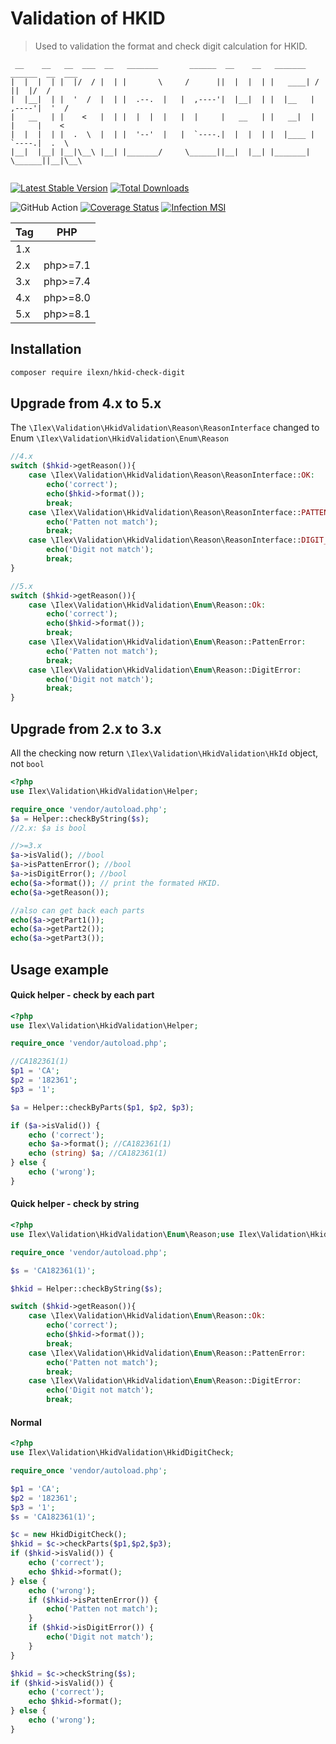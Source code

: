 # Validation of HKID
> Used to validation the format and check digit calculation for HKID. 

```
 __    __   __  ___  __   _______       ______  __    __   _______   ______  __  ___
|  |  |  | |  |/  / |  | |       \     /      ||  |  |  | |   ____| /      ||  |/  /
|  |__|  | |  '  /  |  | |  .--.  |   |  ,----'|  |__|  | |  |__   |  ,----'|  '  / 
|   __   | |    <   |  | |  |  |  |   |  |     |   __   | |   __|  |  |     |    <  
|  |  |  | |  .  \  |  | |  '--'  |   |  `----.|  |  |  | |  |____ |  `----.|  .  \ 
|__|  |__| |__|\__\ |__| |_______/     \______||__|  |__| |_______| \______||__|\__\
                                                                                    
```

[![Latest Stable Version](https://poser.pugx.org/ilexn/hkid-check-digit/v/stable)](https://packagist.org/packages/ilexn/hkid-check-digit)
[![Total Downloads](https://poser.pugx.org/ilexn/hkid-check-digit/downloads)](https://packagist.org/packages/ilexn/hkid-check-digit)

![GitHub Action](https://github.com/iLexN/HKID-Check-Digit/workflows/CI%20Check/badge.svg?branch=5.x)
[![Coverage Status](https://coveralls.io/repos/github/iLexN/HKID-Check-Digit/badge.svg?branch=5.x)](https://coveralls.io/github/iLexN/HKID-Check-Digit?branch=5.x)
[![Infection MSI](https://badge.stryker-mutator.io/github.com/iLexN/HKID-Check-Digit/5.x)](https://infection.github.io)

| Tag | PHP      |
|-----|----------|
| 1.x |          |
| 2.x | php>=7.1 |
| 3.x | php>=7.4 |
| 4.x | php>=8.0 |
| 5.x | php>=8.1 |

## Installation
```sh
composer require ilexn/hkid-check-digit
```

## Upgrade from 4.x to 5.x
The `\Ilex\Validation\HkidValidation\Reason\ReasonInterface` changed to Enum `\Ilex\Validation\HkidValidation\Enum\Reason`
```php
//4.x
switch ($hkid->getReason()){
    case \Ilex\Validation\HkidValidation\Reason\ReasonInterface::OK:
        echo('correct');
        echo($hkid->format());
        break;
    case \Ilex\Validation\HkidValidation\Reason\ReasonInterface::PATTEN_ERROR:
        echo('Patten not match');
        break;
    case \Ilex\Validation\HkidValidation\Reason\ReasonInterface::DIGIT_ERROR:
        echo('Digit not match');
        break;
}

//5.x
switch ($hkid->getReason()){
    case \Ilex\Validation\HkidValidation\Enum\Reason::Ok:
        echo('correct');
        echo($hkid->format());
        break;
    case \Ilex\Validation\HkidValidation\Enum\Reason::PattenError:
        echo('Patten not match');
        break;
    case \Ilex\Validation\HkidValidation\Enum\Reason::DigitError:
        echo('Digit not match');
        break;
}
```

## Upgrade from 2.x to 3.x
All the checking now return `\Ilex\Validation\HkidValidation\HkId` object, not `bool`
```php
<?php
use Ilex\Validation\HkidValidation\Helper;

require_once 'vendor/autoload.php';
$a = Helper::checkByString($s);
//2.x: $a is bool

//>=3.x
$a->isValid(); //bool
$a->isPattenError(); //bool
$a->isDigitError(); //bool
echo($a->format()); // print the formated HKID.
echo($a->getReason());

//also can get back each parts
echo($a->getPart1());
echo($a->getPart2());
echo($a->getPart3());
```

## Usage example
#### Quick helper - check by each part
```php
<?php
use Ilex\Validation\HkidValidation\Helper;

require_once 'vendor/autoload.php';

//CA182361(1)
$p1 = 'CA';
$p2 = '182361';
$p3 = '1';

$a = Helper::checkByParts($p1, $p2, $p3);

if ($a->isValid()) {
    echo ('correct');
    echo $a->format(); //CA182361(1)
    echo (string) $a; //CA182361(1)
} else {
    echo ('wrong');
}
```
#### Quick helper - check by string

```php
<?php
use Ilex\Validation\HkidValidation\Enum\Reason;use Ilex\Validation\HkidValidation\Helper;

require_once 'vendor/autoload.php';

$s = 'CA182361(1)';

$hkid = Helper::checkByString($s);

switch ($hkid->getReason()){
    case \Ilex\Validation\HkidValidation\Enum\Reason::Ok:
        echo('correct');
        echo($hkid->format());
        break;
    case \Ilex\Validation\HkidValidation\Enum\Reason::PattenError:
        echo('Patten not match');
        break;
    case \Ilex\Validation\HkidValidation\Enum\Reason::DigitError:
        echo('Digit not match');
        break;
```
#### Normal 
```php
<?php
use Ilex\Validation\HkidValidation\HkidDigitCheck;

require_once 'vendor/autoload.php';

$p1 = 'CA';
$p2 = '182361';
$p3 = '1';
$s = 'CA182361(1)';

$c = new HkidDigitCheck();
$hkid = $c->checkParts($p1,$p2,$p3);
if ($hkid->isValid()) {
    echo ('correct');
    echo $hkid->format();
} else {
    echo ('wrong');
    if ($hkid->isPattenError()) {
        echo('Patten not match');
    }
    if ($hkid->isDigitError()) {
        echo('Digit not match');
    }
}

$hkid = $c->checkString($s);
if ($hkid->isValid()) {
    echo ('correct');
    echo $hkid->format();
} else {
    echo ('wrong');
}
```

